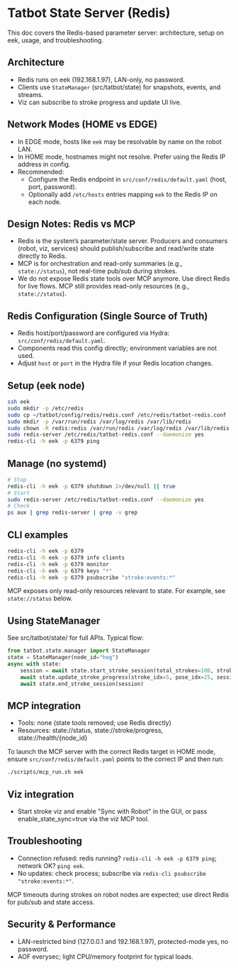 # Tatbot State Server (Redis)

This doc covers the Redis-based parameter server: architecture, setup on eek, usage, and troubleshooting.

## Architecture
- Redis runs on eek (192.168.1.97), LAN-only, no password.
- Clients use `StateManager` (src/tatbot/state) for snapshots, events, and streams.
- Viz can subscribe to stroke progress and update UI live.

## Network Modes (HOME vs EDGE)
- In EDGE mode, hosts like `eek` may be resolvable by name on the robot LAN.
- In HOME mode, hostnames might not resolve. Prefer using the Redis IP address in config.
- Recommended:
  - Configure the Redis endpoint in `src/conf/redis/default.yaml` (host, port, password).
  - Optionally add `/etc/hosts` entries mapping `eek` to the Redis IP on each node.

## Design Notes: Redis vs MCP
- Redis is the system’s parameter/state server. Producers and consumers (robot, viz, services) should publish/subscribe and read/write state directly to Redis.
- MCP is for orchestration and read-only summaries (e.g., `state://status`), not real-time pub/sub during strokes.
- We do not expose Redis state tools over MCP anymore. Use direct Redis for live flows. MCP still provides read-only resources (e.g., `state://status`).

## Redis Configuration (Single Source of Truth)
- Redis host/port/password are configured via Hydra: `src/conf/redis/default.yaml`.
- Components read this config directly; environment variables are not used.
- Adjust `host` or `port` in the Hydra file if your Redis location changes.

## Setup (eek node)
```bash
ssh eek
sudo mkdir -p /etc/redis
sudo cp ~/tatbot/config/redis/redis.conf /etc/redis/tatbot-redis.conf
sudo mkdir -p /var/run/redis /var/log/redis /var/lib/redis
sudo chown -R redis:redis /var/run/redis /var/log/redis /var/lib/redis 2>/dev/null || true
sudo redis-server /etc/redis/tatbot-redis.conf --daemonize yes
redis-cli -h eek -p 6379 ping
```

## Manage (no systemd)
```bash
# Stop
redis-cli -h eek -p 6379 shutdown 2>/dev/null || true
# Start
sudo redis-server /etc/redis/tatbot-redis.conf --daemonize yes
# Check
ps aux | grep redis-server | grep -v grep
```

## CLI examples
```bash
redis-cli -h eek -p 6379
redis-cli -h eek -p 6379 info clients
redis-cli -h eek -p 6379 monitor
redis-cli -h eek -p 6379 keys "*"
redis-cli -h eek -p 6379 psubscribe "stroke:events:*"
```

MCP exposes only read-only resources relevant to state. For example, see `state://status` below.

## Using StateManager
See src/tatbot/state/ for full APIs. Typical flow:
```python
from tatbot.state.manager import StateManager
state = StateManager(node_id="hog")
async with state:
    session = await state.start_stroke_session(total_strokes=100, stroke_length=50)
    await state.update_stroke_progress(stroke_idx=5, pose_idx=25, session_id=session)
    await state.end_stroke_session(session)
```

## MCP integration
- Tools: none (state tools removed; use Redis directly)
- Resources: state://status, state://stroke/progress, state://health/{node_id}

To launch the MCP server with the correct Redis target in HOME mode, ensure `src/conf/redis/default.yaml` points to the correct IP and then run:
```bash
./scripts/mcp_run.sh eek
```

## Viz integration
- Start stroke viz and enable "Sync with Robot" in the GUI, or pass enable_state_sync=true via the viz MCP tool.

## Troubleshooting
- Connection refused: redis running? `redis-cli -h eek -p 6379 ping`; network OK? `ping eek`.
- No updates: check process; subscribe via `redis-cli psubscribe "stroke:events:*"`.

MCP timeouts during strokes on robot nodes are expected; use direct Redis for pub/sub and state access.

## Security & Performance
- LAN-restricted bind (127.0.0.1 and 192.168.1.97), protected-mode yes, no password.
- AOF everysec; light CPU/memory footprint for typical loads.
